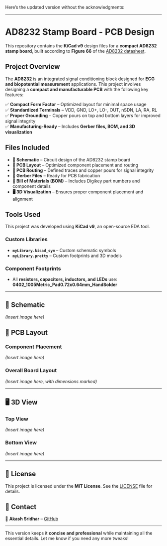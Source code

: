 Here’s the updated version without the acknowledgments:  

---

# **AD8232 Stamp Board - PCB Design**  

This repository contains the **KiCad v9** design files for a **compact AD8232 stamp board**, built according to **Figure 66** of the [AD8232 datasheet](https://www.analog.com/media/en/technical-documentation/data-sheets/ad8232.pdf).  

## **Project Overview**  
The **AD8232** is an integrated signal conditioning block designed for **ECG and biopotential measurement** applications. This project involves designing a **compact and manufacturable PCB** with the following key features:  

✅ **Compact Form Factor** – Optimized layout for minimal space usage  
✅ **Standardized Terminals** – VDD, GND, LO+, LO-, OUT, nSDN, LA, RA, RL  
✅ **Proper Grounding** – Copper pours on top and bottom layers for improved signal integrity  
✅ **Manufacturing-Ready** – Includes **Gerber files, BOM, and 3D visualization**  

## **Files Included**  
- **📜 Schematic** – Circuit design of the AD8232 stamp board  
- **📏 PCB Layout** – Optimized component placement and routing  
- **📡 PCB Routing** – Defined traces and copper pours for signal integrity  
- **📁 Gerber Files** – Ready for PCB fabrication  
- **📄 Bill of Materials (BOM)** – Includes Digikey part numbers and component details  
- **🖥️ 3D Visualization** – Ensures proper component placement and alignment  

## **Tools Used**  
This project was developed using **KiCad v9**, an open-source EDA tool.  

### **Custom Libraries**  
- **`myLibrary.kicad_sym`** – Custom schematic symbols  
- **`myLibrary.pretty`** – Custom footprints and 3D models  

### **Component Footprints**  
- All **resistors, capacitors, inductors, and LEDs** use:  
  **0402_1005Metric_Pad0.72x0.64mm_HandSolder**  

---

## **📜 Schematic**  
*(Insert image here)*  

## **📏 PCB Layout**  
### **Component Placement**  
*(Insert image here)*  

### **Overall Board Layout**  
*(Insert image here, with dimensions marked)*  

---

## **🖥️ 3D View**  
### **Top View**  
*(Insert image here)*  

### **Bottom View**  
*(Insert image here)*  

---

## **📄 License**  
This project is licensed under the **MIT License**. See the [LICENSE](LICENSE) file for details.  

## **📩 Contact**  
🔗 **Akash Sridhar** – [GitHub](https://github.com/akashsridhar20)  

---

This version keeps it **concise and professional** while maintaining all the essential details. Let me know if you need any more tweaks!
